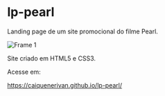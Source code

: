 # lp-pearl

Landing page de um site promocional do filme Pearl. 

![Frame 1](https://user-images.githubusercontent.com/18316551/209604915-ea863050-e4ac-4fe5-a496-afdd9e9d24dd.png)


Site criado em HTML5 e CSS3.

Acesse em:

https://caiquenerivan.github.io/lp-pearl/
